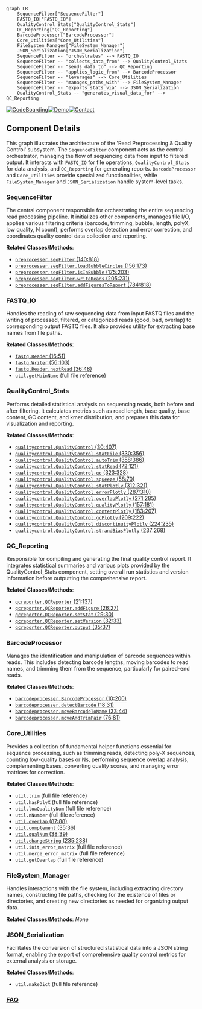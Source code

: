 ```mermaid
graph LR
    SequenceFilter["SequenceFilter"]
    FASTQ_IO["FASTQ_IO"]
    QualityControl_Stats["QualityControl_Stats"]
    QC_Reporting["QC_Reporting"]
    BarcodeProcessor["BarcodeProcessor"]
    Core_Utilities["Core_Utilities"]
    FileSystem_Manager["FileSystem_Manager"]
    JSON_Serialization["JSON_Serialization"]
    SequenceFilter -- "orchestrates" --> FASTQ_IO
    SequenceFilter -- "collects_data_from" --> QualityControl_Stats
    SequenceFilter -- "sends_data_to" --> QC_Reporting
    SequenceFilter -- "applies_logic_from" --> BarcodeProcessor
    SequenceFilter -- "leverages" --> Core_Utilities
    SequenceFilter -- "manages_paths_with" --> FileSystem_Manager
    SequenceFilter -- "exports_stats_via" --> JSON_Serialization
    QualityControl_Stats -- "generates_visual_data_for" --> QC_Reporting
```
[![CodeBoarding](https://img.shields.io/badge/Generated%20by-CodeBoarding-9cf?style=flat-square)](https://github.com/CodeBoarding/GeneratedOnBoardings)[![Demo](https://img.shields.io/badge/Try%20our-Demo-blue?style=flat-square)](https://www.codeboarding.org/demo)[![Contact](https://img.shields.io/badge/Contact%20us%20-%20contact@codeboarding.org-lightgrey?style=flat-square)](mailto:contact@codeboarding.org)

## Component Details

This graph illustrates the architecture of the 'Read Preprocessing & Quality Control' subsystem. The `SequenceFilter` component acts as the central orchestrator, managing the flow of sequencing data from input to filtered output. It interacts with `FASTQ_IO` for file operations, `QualityControl_Stats` for data analysis, and `QC_Reporting` for generating reports. `BarcodeProcessor` and `Core_Utilities` provide specialized functionalities, while `FileSystem_Manager` and `JSON_Serialization` handle system-level tasks.

### SequenceFilter
The central component responsible for orchestrating the entire sequencing read processing pipeline. It initializes other components, manages file I/O, applies various filtering criteria (barcode, trimming, bubble, length, polyX, low quality, N count), performs overlap detection and error correction, and coordinates quality control data collection and reporting.


**Related Classes/Methods**:

- <a href="https://github.com/OpenGene/AfterQC/blob/master/preprocesser.py#L140-L818" target="_blank" rel="noopener noreferrer">`preprocesser.seqFilter` (140:818)</a>
- <a href="https://github.com/OpenGene/AfterQC/blob/master/preprocesser.py#L156-L173" target="_blank" rel="noopener noreferrer">`preprocesser.seqFilter.loadBubbleCircles` (156:173)</a>
- <a href="https://github.com/OpenGene/AfterQC/blob/master/preprocesser.py#L175-L203" target="_blank" rel="noopener noreferrer">`preprocesser.seqFilter.isInBubble` (175:203)</a>
- <a href="https://github.com/OpenGene/AfterQC/blob/master/preprocesser.py#L205-L231" target="_blank" rel="noopener noreferrer">`preprocesser.seqFilter.writeReads` (205:231)</a>
- <a href="https://github.com/OpenGene/AfterQC/blob/master/preprocesser.py#L784-L818" target="_blank" rel="noopener noreferrer">`preprocesser.seqFilter.addFiguresToReport` (784:818)</a>


### FASTQ_IO
Handles the reading of raw sequencing data from input FASTQ files and the writing of processed, filtered, or categorized reads (good, bad, overlap) to corresponding output FASTQ files. It also provides utility for extracting base names from file paths.


**Related Classes/Methods**:

- <a href="https://github.com/OpenGene/AfterQC/blob/master/fastq.py#L16-L51" target="_blank" rel="noopener noreferrer">`fastq.Reader` (16:51)</a>
- <a href="https://github.com/OpenGene/AfterQC/blob/master/fastq.py#L56-L103" target="_blank" rel="noopener noreferrer">`fastq.Writer` (56:103)</a>
- <a href="https://github.com/OpenGene/AfterQC/blob/master/fastq.py#L36-L48" target="_blank" rel="noopener noreferrer">`fastq.Reader.nextRead` (36:48)</a>
- `util.getMainName` (full file reference)


### QualityControl_Stats
Performs detailed statistical analysis on sequencing reads, both before and after filtering. It calculates metrics such as read length, base quality, base content, GC content, and kmer distribution, and prepares this data for visualization and reporting.


**Related Classes/Methods**:

- <a href="https://github.com/OpenGene/AfterQC/blob/master/qualitycontrol.py#L30-L407" target="_blank" rel="noopener noreferrer">`qualitycontrol.QualityControl` (30:407)</a>
- <a href="https://github.com/OpenGene/AfterQC/blob/master/qualitycontrol.py#L330-L356" target="_blank" rel="noopener noreferrer">`qualitycontrol.QualityControl.statFile` (330:356)</a>
- <a href="https://github.com/OpenGene/AfterQC/blob/master/qualitycontrol.py#L358-L386" target="_blank" rel="noopener noreferrer">`qualitycontrol.QualityControl.autoTrim` (358:386)</a>
- <a href="https://github.com/OpenGene/AfterQC/blob/master/qualitycontrol.py#L72-L121" target="_blank" rel="noopener noreferrer">`qualitycontrol.QualityControl.statRead` (72:121)</a>
- <a href="https://github.com/OpenGene/AfterQC/blob/master/qualitycontrol.py#L323-L328" target="_blank" rel="noopener noreferrer">`qualitycontrol.QualityControl.qc` (323:328)</a>
- <a href="https://github.com/OpenGene/AfterQC/blob/master/qualitycontrol.py#L58-L70" target="_blank" rel="noopener noreferrer">`qualitycontrol.QualityControl.squeeze` (58:70)</a>
- <a href="https://github.com/OpenGene/AfterQC/blob/master/qualitycontrol.py#L312-L321" target="_blank" rel="noopener noreferrer">`qualitycontrol.QualityControl.statPlotly` (312:321)</a>
- <a href="https://github.com/OpenGene/AfterQC/blob/master/qualitycontrol.py#L287-L310" target="_blank" rel="noopener noreferrer">`qualitycontrol.QualityControl.errorPlotly` (287:310)</a>
- <a href="https://github.com/OpenGene/AfterQC/blob/master/qualitycontrol.py#L271-L285" target="_blank" rel="noopener noreferrer">`qualitycontrol.QualityControl.overlapPlotly` (271:285)</a>
- <a href="https://github.com/OpenGene/AfterQC/blob/master/qualitycontrol.py#L157-L181" target="_blank" rel="noopener noreferrer">`qualitycontrol.QualityControl.qualityPlotly` (157:181)</a>
- <a href="https://github.com/OpenGene/AfterQC/blob/master/qualitycontrol.py#L183-L207" target="_blank" rel="noopener noreferrer">`qualitycontrol.QualityControl.contentPlotly` (183:207)</a>
- <a href="https://github.com/OpenGene/AfterQC/blob/master/qualitycontrol.py#L209-L222" target="_blank" rel="noopener noreferrer">`qualitycontrol.QualityControl.gcPlotly` (209:222)</a>
- <a href="https://github.com/OpenGene/AfterQC/blob/master/qualitycontrol.py#L224-L235" target="_blank" rel="noopener noreferrer">`qualitycontrol.QualityControl.discontinuityPlotly` (224:235)</a>
- <a href="https://github.com/OpenGene/AfterQC/blob/master/qualitycontrol.py#L237-L268" target="_blank" rel="noopener noreferrer">`qualitycontrol.QualityControl.strandBiasPlotly` (237:268)</a>


### QC_Reporting
Responsible for compiling and generating the final quality control report. It integrates statistical summaries and various plots provided by the QualityControl_Stats component, setting overall run statistics and version information before outputting the comprehensive report.


**Related Classes/Methods**:

- <a href="https://github.com/OpenGene/AfterQC/blob/master/qcreporter.py#L21-L137" target="_blank" rel="noopener noreferrer">`qcreporter.QCReporter` (21:137)</a>
- <a href="https://github.com/OpenGene/AfterQC/blob/master/qcreporter.py#L26-L27" target="_blank" rel="noopener noreferrer">`qcreporter.QCReporter.addFigure` (26:27)</a>
- <a href="https://github.com/OpenGene/AfterQC/blob/master/qcreporter.py#L29-L30" target="_blank" rel="noopener noreferrer">`qcreporter.QCReporter.setStat` (29:30)</a>
- <a href="https://github.com/OpenGene/AfterQC/blob/master/qcreporter.py#L32-L33" target="_blank" rel="noopener noreferrer">`qcreporter.QCReporter.setVersion` (32:33)</a>
- <a href="https://github.com/OpenGene/AfterQC/blob/master/qcreporter.py#L35-L37" target="_blank" rel="noopener noreferrer">`qcreporter.QCReporter.output` (35:37)</a>


### BarcodeProcessor
Manages the identification and manipulation of barcode sequences within reads. This includes detecting barcode lengths, moving barcodes to read names, and trimming them from the sequence, particularly for paired-end reads.


**Related Classes/Methods**:

- <a href="https://github.com/OpenGene/AfterQC/blob/master/barcodeprocesser.py#L10-L200" target="_blank" rel="noopener noreferrer">`barcodeprocesser.BarcodeProcessor` (10:200)</a>
- <a href="https://github.com/OpenGene/AfterQC/blob/master/barcodeprocesser.py#L18-L31" target="_blank" rel="noopener noreferrer">`barcodeprocesser.detectBarcode` (18:31)</a>
- <a href="https://github.com/OpenGene/AfterQC/blob/master/barcodeprocesser.py#L33-L44" target="_blank" rel="noopener noreferrer">`barcodeprocesser.moveBarcodeToName` (33:44)</a>
- <a href="https://github.com/OpenGene/AfterQC/blob/master/barcodeprocesser.py#L76-L81" target="_blank" rel="noopener noreferrer">`barcodeprocesser.moveAndTrimPair` (76:81)</a>


### Core_Utilities
Provides a collection of fundamental helper functions essential for sequence processing, such as trimming reads, detecting poly-X sequences, counting low-quality bases or Ns, performing sequence overlap analysis, complementing bases, converting quality scores, and managing error matrices for correction.


**Related Classes/Methods**:

- `util.trim` (full file reference)
- `util.hasPolyX` (full file reference)
- `util.lowQualityNum` (full file reference)
- `util.nNumber` (full file reference)
- <a href="https://github.com/OpenGene/AfterQC/blob/master/util.py#L87-L88" target="_blank" rel="noopener noreferrer">`util.overlap` (87:88)</a>
- <a href="https://github.com/OpenGene/AfterQC/blob/master/util.py#L35-L36" target="_blank" rel="noopener noreferrer">`util.complement` (35:36)</a>
- <a href="https://github.com/OpenGene/AfterQC/blob/master/util.py#L38-L39" target="_blank" rel="noopener noreferrer">`util.qualNum` (38:39)</a>
- <a href="https://github.com/OpenGene/AfterQC/blob/master/util.py#L235-L238" target="_blank" rel="noopener noreferrer">`util.changeString` (235:238)</a>
- `util.init_error_matrix` (full file reference)
- `util.merge_error_matrix` (full file reference)
- `util.getOverlap` (full file reference)


### FileSystem_Manager
Handles interactions with the file system, including extracting directory names, constructing file paths, checking for the existence of files or directories, and creating new directories as needed for organizing output data.


**Related Classes/Methods**: _None_

### JSON_Serialization
Facilitates the conversion of structured statistical data into a JSON string format, enabling the export of comprehensive quality control metrics for external analysis or storage.


**Related Classes/Methods**:

- `util.makeDict` (full file reference)




### [FAQ](https://github.com/CodeBoarding/GeneratedOnBoardings/tree/main?tab=readme-ov-file#faq)
